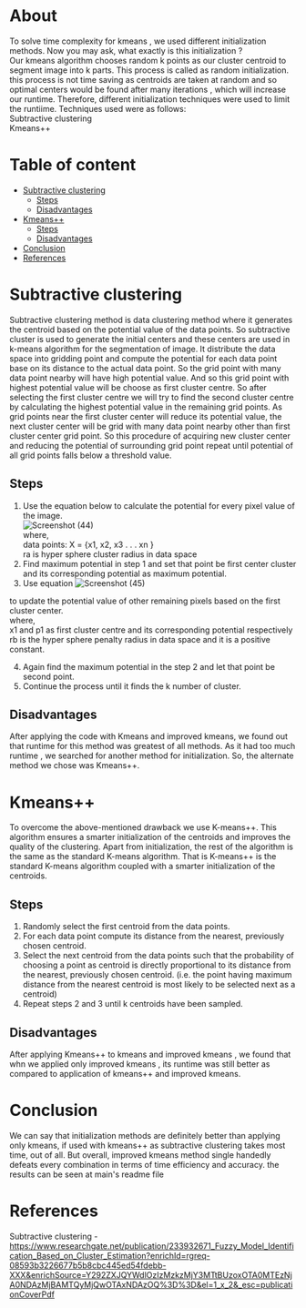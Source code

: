 # About
To solve time complexity for kmeans , we used different initialization methods. Now you may ask, what exactly is this initialization ? \
Our kmeans algorithm chooses random k points as our cluster centroid to segment image into k parts. This process is called as random initialization.
this process is not time saving as centroids are taken at random and so optimal centers would be found after many iterations , which will increase our runtime.
Therefore, different initialization techniques were used to limit the runtiime. Techniques used were as follows: \
Subtractive clustering \
Kmeans++ 

# Table of content
- [Subtractive clustering](#Subtractive_clustering)
  - [Steps](#Steps)
  - [Disadvantages](#Disadvantages)
- [Kmeans++](#Kmeans++)
  - [Steps](#Steps)
  - [Disadvantages](#Disadvantages)
- [Conclusion](#Conclusion)
- [References](#References)





# Subtractive clustering
Subtractive clustering method is data clustering method where it generates the centroid based on the potential value of the data points.
So subtractive cluster is used to generate the initial centers and these centers are used in k-means algorithm for the segmentation of image. 
 It distribute the data space
into gridding point and compute the potential for each data point base on its distance to the actual data point. So the
grid point with many data point nearby will have high potential value. And so this grid point with highest potential
value will be choose as first cluster centre. So after selecting the first cluster centre we will try to find the second cluster
centre by calculating the highest potential value in the remaining grid points. As grid points near the first cluster center
will reduce its potential value, the next cluster center will be grid with many data point nearby other than first cluster
center grid point. So this procedure of acquiring new cluster center and reducing the potential of surrounding grid
point repeat until potential of all grid points falls below a threshold value.


## Steps
1. Use the equation below to calculate the potential for every pixel value of the image. \
![Screenshot (44)](https://user-images.githubusercontent.com/109454803/193085675-026e3575-3b05-4b08-b0ed-a21c0ff86bd6.png) \
where, \
data points: X = {x1, x2, x3 . . . xn } \
ra is hyper sphere cluster radius in data space
2. Find maximum potential in step 1 and set that point be first center cluster and its corresponding potential as
maximum potential.
3. Use equation ![Screenshot (45)](https://user-images.githubusercontent.com/109454803/193086704-deacde97-91bf-4c9e-b9a2-b8ace05de945.png)

to update the potential value of other remaining pixels based on the first cluster center. \
where, \
 x1 and p1 as first cluster centre and its corresponding potential respectively \
 rb is the hyper sphere penalty radius in data space and it is a positive constant.
 
4. Again find the maximum potential in the step 2 and let that point be second point.
5. Continue the process until it finds the k number of cluster.

## Disadvantages
After applying the code with Kmeans and improved kmeans, we found out that runtime for this method was greatest of all methods.
As it had too much runtime , we searched for another method for initialization.
So, the alternate method we chose was Kmeans++.


# Kmeans++
To overcome the above-mentioned drawback we use K-means++.
This algorithm ensures a smarter initialization of the centroids and improves the quality of the clustering.
Apart from initialization, the rest of the algorithm is the same as the standard K-means algorithm.
That is K-means++ is the standard K-means algorithm coupled with a smarter initialization of the centroids.


## Steps
1. Randomly select the first centroid from the data points.
2. For each data point compute its distance from the nearest, previously chosen centroid.
3. Select the next centroid from the data points such that the probability of choosing a point
as centroid is directly proportional to its distance from the nearest, previously chosen centroid.
(i.e. the point having maximum distance from the nearest centroid is most likely to be selected next as a centroid)
4. Repeat steps 2 and 3 until k centroids have been sampled.

## Disadvantages
After applying Kmeans++ to kmeans and improved kmeans , we found that whn we applied only improved kmeans ,
 its runtime was still better as compared to application of kmeans++ and improved kmeans.
 
 
# Conclusion
We can say that initialization methods are definitely better than applying only kmeans, if used with kmeans++ 
as subtractive clustering takes most time, out of all.
But overall, improved kmeans method single handedly defeats every combination in terms of time efficiency and accuracy.
the results can be seen at main's readme file


# References
Subtractive clustering - https://www.researchgate.net/publication/233932671_Fuzzy_Model_Identification_Based_on_Cluster_Estimation?enrichId=rgreq-08593b3226677b5b8cbc445ed54fdebb-XXX&enrichSource=Y292ZXJQYWdlOzIzMzkzMjY3MTtBUzoxOTA0MTEzNjA0NDAzMjBAMTQyMjQwOTAxNDAzOQ%3D%3D&el=1_x_2&_esc=publicationCoverPdf 

